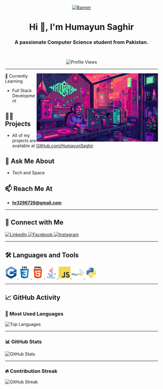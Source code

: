 <p align="center">
  <a href="https://HumayunSaghir.io">
    <img src="https://repository-images.githubusercontent.com/588181932/e36ec678-7984-4cdd-8e4c-a3932772ff8e" alt="Banner" />
  </a>
</p>

<h1 align="center">Hi 👋, I'm Humayun Saghir</h1>
<h3 align="center">A passionate Computer Science student from Pakistan.</h3>
<br>
<p align="center">
  <img src="https://komarev.com/ghpvc/?username=humayunsaghir&label=Profile%20views&color=0e75b6&style=flat" alt="Profile Views" />
</p>

---

<img align="right" alt="Coding" width="400" src="https://raw.githubusercontent.com/Ubaid2116/Ubaid2116/main/github-ppic.gif" />

 🌱 Currently Learning
- Full Stack Development

## 👨‍💻 Projects
- All of my projects are available at [GitHub.com/HumayunSaghir](https://github.com/HumayunSaghir)

## 💬 Ask Me About
- Tech and Space

## 📫 Reach Me At
- **hr3296726@gmail.com**

---

## 🔗 Connect with Me
<p align="left">
  <a href="https://linkedin.com/in/hammayoun saghir" target="blank">
    <img align="center" src="https://raw.githubusercontent.com/rahuldkjain/github-profile-readme-generator/master/src/images/icons/Social/linked-in-alt.svg" alt="LinkedIn" height="30" width="40" />
  </a>
  <a href="https://fb.com/humayun rajpoot" target="blank">
    <img align="center" src="https://raw.githubusercontent.com/rahuldkjain/github-profile-readme-generator/master/src/images/icons/Social/facebook.svg" alt="Facebook" height="30" width="40" />
  </a>
  <a href="https://instagram.com/humayun_rajpoot726" target="blank">
    <img align="center" src="https://raw.githubusercontent.com/rahuldkjain/github-profile-readme-generator/master/src/images/icons/Social/instagram.svg" alt="Instagram" height="30" width="40" />
  </a>
</p>

---

## 🛠️ Languages and Tools

<p align="left">
  <a href="https://www.w3schools.com/cpp/" target="_blank" rel="noreferrer">
    <img src="https://raw.githubusercontent.com/devicons/devicon/master/icons/cplusplus/cplusplus-original.svg" alt="C++" width="40" height="40"/>
  </a>
  <a href="https://www.w3schools.com/css/" target="_blank" rel="noreferrer">
    <img src="https://raw.githubusercontent.com/devicons/devicon/master/icons/css3/css3-original-wordmark.svg" alt="CSS3" width="40" height="40"/>
  </a>
  <a href="https://www.w3.org/html/" target="_blank" rel="noreferrer">
    <img src="https://raw.githubusercontent.com/devicons/devicon/master/icons/html5/html5-original-wordmark.svg" alt="HTML5" width="40" height="40"/>
  </a>
  <a href="https://www.java.com" target="_blank" rel="noreferrer">
    <img src="https://raw.githubusercontent.com/devicons/devicon/master/icons/java/java-original.svg" alt="Java" width="40" height="40"/>
  </a>
  <a href="https://developer.mozilla.org/en-US/docs/Web/JavaScript" target="_blank" rel="noreferrer">
    <img src="https://raw.githubusercontent.com/devicons/devicon/master/icons/javascript/javascript-original.svg" alt="JavaScript" width="40" height="40"/>
  </a>
  <a href="https://www.mysql.com/" target="_blank" rel="noreferrer">
    <img src="https://raw.githubusercontent.com/devicons/devicon/master/icons/mysql/mysql-original-wordmark.svg" alt="MySQL" width="40" height="40"/>
  </a>
  <a href="https://www.python.org" target="_blank" rel="noreferrer">
    <img src="https://raw.githubusercontent.com/devicons/devicon/master/icons/python/python-original.svg" alt="Python" width="40" height="40"/>
  </a>
</p>

---

## 📈 GitHub Activity

### 📌 Most Used Languages

<p align="left">
  <img src="https://github-readme-stats.vercel.app/api/top-langs?username=humayunsaghir&show_icons=true&locale=en&layout=compact&theme=transparent" alt="Top Languages" />
</p>

---

### 📊 GitHub Stats

<p align="left">
  <img src="https://github-readme-stats.vercel.app/api?username=humayunsaghir&show_icons=true&locale=en&theme=transparent" alt="GitHub Stats" />
</p>

---

### 🔥 Contribution Streak

<p align="left">
  <img src="https://github-readme-streak-stats.herokuapp.com/?user=humayunsaghir&theme=transparent" alt="GitHub Streak" />
</p>

